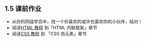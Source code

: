 ## 1.5 课前作业

- 从你的同组学员中，找一个你喜欢的或许也喜欢你的小伙伴，结对！
- 阅读[HTML 教程](http://www.w3school.com.cn/html/index.asp) 到「HTML 内联框架」章节
- 阅读[CSS 教程](http://www.w3school.com.cn/css/index.asp) 到 「CSS 伪元素」章节
